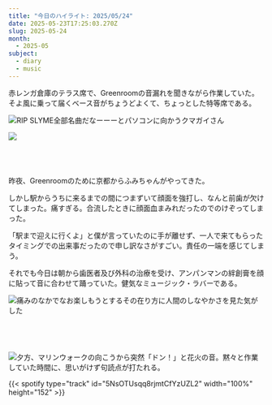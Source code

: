 ```yaml
---
title: "今日のハイライト: 2025/05/24"
date: 2025-05-23T17:25:03.270Z
slug: 2025-05-24
month:
  - 2025-05
subject:
  - diary
  - music
---
```

赤レンガ倉庫のテラス席で、Greenroomの音漏れを聞きながら作業していた。
そよ風に乗って届くベース音がちょうどよくて、ちょっとした特等席である。

![RIP SLYME全部名曲だなーーーとパソコンに向かうクマガイさん](/images/diary/2025-05-24/pxl_20250524_083049794.jpg)

![](/images/diary/2025-05-24/greenroom.png)

######  ﻿

昨夜、Greenroomのために京都からふみちゃんがやってきた。

しかし駅からうちに来るまでの間につまずいて顔面を強打し、なんと前歯が欠けてしまった。痛すぎる。合流したときに顔面血まみれだったのでのけぞってしまった。

「駅まで迎えに行くよ」と僕が言っていたのに手が離せず、一人で来てもらったタイミングでの出来事だったので申し訳なさがすごい。責任の一端を感じてしまう。

それでも今日は朝から歯医者及び外科の治療を受け、アンパンマンの絆創膏を顔に貼って音に合わせて踊っていた。健気なミュージック・ラバーである。

![痛みのなかでなお楽しもうとするその在り方に人間のしなやかさを見た気がした](/images/diary/2025-05-24/pxl_20250524_072832002.jpg)

###### 　﻿



![夕方、マリンウォークの向こうから突然「ドン！」と花火の音。黙々と作業していた時間に、思いがけず句読点が打たれる。](/images/diary/2025-05-24/fire.jpg)

{{< spotify type="track" id="5NsOTUsqq8rjmtCfYzUZL2" width="100%" height="152" >}}